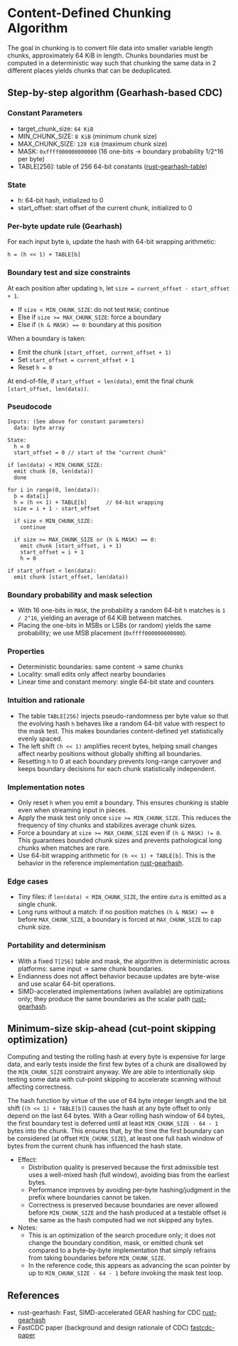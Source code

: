 # Content-Defined Chunking Algorithm

The goal in chunking is to convert file data into smaller variable length chunks, approximately 64 KiB in length.
Chunks boundaries must be computed in a deterministic way such that chunking the same data in 2 different places yields chunks that can be deduplicated.

## Step-by-step algorithm (Gearhash-based CDC)

### Constant Parameters

- target_chunk_size: `64 KiB`
- MIN_CHUNK_SIZE: `8 KiB` (minimum chunk size)
- MAX_CHUNK_SIZE: `128 KiB` (maximum chunk size)
- MASK: `0xffff000000000000` (16 one-bits → boundary probability 1/2^16 per byte)
- TABLE[256]: table of 256 64-bit constants ([rust-gearhash-table])

### State

- h: 64-bit hash, initialized to 0
- start_offset: start offset of the current chunk, initialized to 0

### Per-byte update rule (Gearhash)

For each input byte `b`, update the hash with 64-bit wrapping arithmetic:

```text
h = (h << 1) + TABLE[b]
```

### Boundary test and size constraints

At each position after updating `h`, let `size = current_offset - start_offset + 1`.

- If `size < MIN_CHUNK_SIZE`: do not test `MASK`; continue
- Else if `size >= MAX_CHUNK_SIZE`: force a boundary
- Else if `(h & MASK) == 0`: boundary at this position

When a boundary is taken:

- Emit the chunk `[start_offset, current_offset + 1)`
- Set `start_offset = current_offset + 1`
- Reset `h = 0`

At end-of-file, if `start_offset < len(data)`, emit the final chunk `[start_offset, len(data))`.

### Pseudocode

```text
Inputs: (See above for constant parameters)
  data: byte array

State:
  h = 0
  start_offset = 0 // start of the "current chunk"

if len(data) < MIN_CHUNK_SIZE:
  emit chunk [0, len(data))
  done

for i in range(0, len(data)):
  b = data[i]
  h = (h << 1) + TABLE[b]      // 64-bit wrapping
  size = i + 1 - start_offset

  if size < MIN_CHUNK_SIZE:
    continue

  if size >= MAX_CHUNK_SIZE or (h & MASK) == 0:
    emit chunk [start_offset, i + 1)
    start_offset = i + 1
    h = 0

if start_offset < len(data):
  emit chunk [start_offset, len(data))
```

### Boundary probability and mask selection

- With 16 one-bits in `MASK`, the probability a random 64-bit `h` matches is `1 / 2^16`, yielding an average of 64 KiB between matches.
- Placing the one-bits in MSBs or LSBs (or random) yields the same probability; we use MSB placement (`0xffff000000000000`).

### Properties

- Deterministic boundaries: same content → same chunks
- Locality: small edits only affect nearby boundaries
- Linear time and constant memory: single 64-bit state and counters

### Intuition and rationale

- The table `TABLE[256]` injects pseudo-randomness per byte value so that the evolving hash `h` behaves like a random 64-bit value with respect to the mask test. This makes boundaries content-defined yet statistically evenly spaced.
- The left shift `(h << 1)` amplifies recent bytes, helping small changes affect nearby positions without globally shifting all boundaries.
- Resetting `h` to 0 at each boundary prevents long-range carryover and keeps boundary decisions for each chunk statistically independent.

### Implementation notes

- Only reset `h` when you emit a boundary. This ensures chunking is stable even when streaming input in pieces.
- Apply the mask test only once `size >= MIN_CHUNK_SIZE`. This reduces the frequency of tiny chunks and stabilizes average chunk sizes.
- Force a boundary at `size >= MAX_CHUNK_SIZE` even if `(h & MASK) != 0`. This guarantees bounded chunk sizes and prevents pathological long chunks when matches are rare.
- Use 64-bit wrapping arithmetic for `(h << 1) + TABLE[b]`. This is the behavior in the reference implementation [rust-gearhash].

### Edge cases

- Tiny files: if `len(data) < MIN_CHUNK_SIZE`, the entire `data` is emitted as a single chunk.
- Long runs without a match: if no position matches `(h & MASK) == 0` before `MAX_CHUNK_SIZE`, a boundary is forced at `MAX_CHUNK_SIZE` to cap chunk size.

### Portability and determinism

- With a fixed `T[256]` table and mask, the algorithm is deterministic across platforms: same input → same chunk boundaries.
- Endianness does not affect behavior because updates are byte-wise and use scalar 64-bit operations.
- SIMD-accelerated implementations (when available) are optimizations only; they produce the same boundaries as the scalar path [rust-gearhash].

## Minimum-size skip-ahead (cut-point skipping optimization)

Computing and testing the rolling hash at every byte is expensive for large data, and early tests inside the first few bytes of a chunk are disallowed by the `MIN_CHUNK_SIZE` constraint anyway.
We are able to intentionally skip testing some data with cut-point skipping to accelerate scanning without affecting correctness.

The hash function by virtue of the use of 64 byte integer length and the bit shift (`(h << 1) + TABLE[b]`) causes the hash at any byte offset to only depend on the last 64 bytes.
With a Gear rolling hash window of 64 bytes, the first boundary test is deferred until at least `MIN_CHUNK_SIZE - 64 - 1` bytes into the chunk.
This ensures that, by the time the first boundary can be considered (at offset `MIN_CHUNK_SIZE`), at least one full hash window of bytes from the current chunk has influenced the hash state.

- Effect:
  - Distribution quality is preserved because the first admissible test uses a well-mixed hash (full window), avoiding bias from the earliest bytes.
  - Performance improves by avoiding per-byte hashing/judgment in the prefix where boundaries cannot be taken.
  - Correctness is preserved because boundaries are never allowed before `MIN_CHUNK_SIZE` and the hash produced at a testable offset is the same as the hash computed had we not skipped any bytes.
- Notes:
  - This is an optimization of the search procedure only; it does not change the boundary condition, mask, or emitted chunk set compared to a byte-by-byte implementation that simply refrains from taking boundaries before `MIN_CHUNK_SIZE`.
  - In the reference code, this appears as advancing the scan pointer by up to `MIN_CHUNK_SIZE - 64 - 1` before invoking the mask test loop.

## References

- rust-gearhash: Fast, SIMD-accelerated GEAR hashing for CDC [rust-gearhash]
- FastCDC paper (background and design rationale of CDC) [fastcdc-paper]

[rust-gearhash]: https://github.com/srijs/rust-gearhash
[rust-gearhash-table]: https://github.com/srijs/rust-gearhash/blob/adad44e7141cfd29d898cf6e0858f50b995db286/src/table.rs#L5
[fastcdc-paper]: https://www.usenix.org/conference/atc16/technical-sessions/presentation/xia
